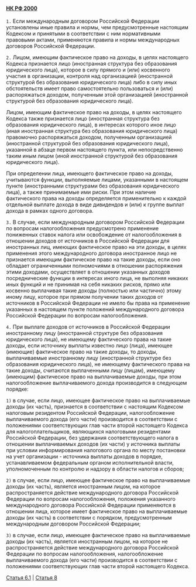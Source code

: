 #### [НК РФ 2000](https://lalawland.github.io/eurasia/russia/taxes)

`1.` Если международным договором Российской Федерации установлены иные правила и нормы, чем предусмотренные настоящим Кодексом и принятыми в соответствии с ним нормативными правовыми актами, применяются правила и нормы международных договоров Российской Федерации.

`2.` Лицом, имеющим фактическое право на доходы, в целях настоящего Кодекса признается лицо (иностранная структура без образования юридического лица), которое в силу прямого и (или) косвенного участия в организации, контроля над организацией (иностранной структурой без образования юридического лица) либо в силу иных обстоятельств имеет право самостоятельно пользоваться и (или) распоряжаться доходом, полученным этой организацией (иностранной структурой без образования юридического лица).

Лицом, имеющим фактическое право на доходы, в целях настоящего Кодекса также признается лицо (иностранная структура без образования юридического лица), в интересах которого иное лицо (иная иностранная структура без образования юридического лица) правомочно распоряжаться доходом, полученным организацией (иностранной структурой без образования юридического лица), указанной в абзаце первом настоящего пункта, или непосредственно таким иным лицом (иной иностранной структурой без образования юридического лица).

При определении лица, имеющего фактическое право на доходы, учитываются функции, выполняемые лицами, указанными в настоящем пункте (иностранными структурами без образования юридического лица), а также принимаемые ими риски. При этом наличие фактического права на доходы определяется применительно к каждой отдельной выплате дохода в виде дивидендов и (или) к группе выплат дохода в рамках одного договора.

`3.` В случае, если международным договором Российской Федерации по вопросам налогообложения предусмотрено применение пониженных ставок налога или освобождение от налогообложения в отношении доходов от источников в Российской Федерации для иностранных лиц, имеющих фактическое право на эти доходы, в целях применения этого международного договора иностранное лицо не признается имеющим фактическое право на такие доходы, если оно обладает ограниченными полномочиями в отношении распоряжения этими доходами, осуществляет в отношении указанных доходов посреднические функции в интересах иного лица, не выполняя никаких иных функций и не принимая на себя никаких рисков, прямо или косвенно выплачивая такие доходы (полностью или частично) этому иному лицу, которое при прямом получении таких доходов от источников в Российской Федерации не имело бы права на применение указанных в настоящем пункте положений международного договора Российской Федерации по вопросам налогообложения.

`4.` При выплате доходов от источников в Российской Федерации иностранному лицу (иностранной структуре без образования юридического лица), не имеющему фактического права на такие доходы, если источнику выплаты известно лицо (лица), имеющее (имеющие) фактическое право на такие доходы, то доходы, выплачиваемые иностранному лицу (иностранной структуре без образования юридического лица), не имеющему фактического права на такие доходы, считаются выплаченными лицу (лицам), имеющему (имеющим) фактическое право на выплачиваемые доходы, при этом налогообложение выплачиваемого дохода производится в следующем порядке:

`1)` в случае, если лицо, имеющее фактическое право на выплачиваемые доходы (их часть), признается в соответствии с настоящим Кодексом налоговым резидентом Российской Федерации, налогообложение выплачиваемого дохода (его части) производится в соответствии с положениями соответствующих глав части второй настоящего Кодекса для налогоплательщиков, являющихся налоговыми резидентами Российской Федерации, без удержания соответствующего налога в отношении выплачиваемых доходов (их части) у источника выплаты при условии информирования налогового органа по месту постановки на учет организации - источника выплаты доходов в порядке, устанавливаемом федеральным органом исполнительной власти, уполномоченным по контролю и надзору в области налогов и сборов;

`2)` в случае, если лицо, имеющее фактическое право на выплачиваемые доходы (их часть), является иностранным лицом, на которое распространяется действие международного договора Российской Федерации по вопросам налогообложения, положения указанного международного договора Российской Федерации применяются в отношении лица, которое имеет фактическое право на выплачиваемые доходы (их часть) в соответствии с порядком, предусмотренным международным договором Российской Федерации;

`3)` в случае, если лицо, имеющее фактическое право на выплачиваемые доходы (их часть), является иностранным лицом, на которое не распространяется действие международного договора Российской Федерации по вопросам налогообложения, налогообложение выплачиваемого дохода (его части) производится в соответствии с положениями соответствующих глав части второй настоящего Кодекса.

[Статья 6.1](https://lalawland.github.io/eurasia/russia/taxes/art6.1) | [Статья 8](https://lalawland.github.io/eurasia/russia/taxes/art8)
